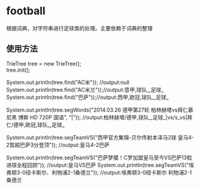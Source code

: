 football
========
根据词典，对字符串进行足球类的处理。主要依赖于词典的整理

使用方法
-------
TrieTree tree = new TrieTree();   
tree.init();

System.out.println(tree.find("AC米")); //output:null  
System.out.println(tree.find("AC米兰"));//output:意甲,球队_,足球_   
System.out.println(tree.find("巴萨"));//output:西甲,欧冠,球队_,足球_

System.out.println(tree.segWords("2014.03.26 德甲第27轮 柏林赫塔vs拜仁慕尼黑 博斯 HD 720P 国语", "|"));   //output:柏林赫塔/德甲,球队_,足球_|vs/s_vs|拜仁/德甲,欧冠,球队_,足球_

System.out.println(tree.segTeamVS("西甲官方集锦-贝尔传射本泽马2球 皇马4-2暂超巴萨3分登顶"));   //output:皇马4-2巴萨
		
System.out.println(tree.segTeamVS("巴萨梦魇！C罗加盟皇马至今VS巴萨13粒进球全程回顾"));    //output:皇马VS巴萨
System.out.println(tree.segTeamVS("埃弗顿3-0纽卡斯尔、利物浦2-1桑德兰"));   //output:埃弗顿3-0纽卡斯尔 利物浦2-1桑德兰
